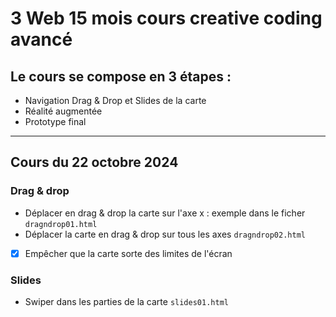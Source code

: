 # 3 Web 15 mois cours creative coding avancé

## Le cours se compose en 3 étapes :
- Navigation Drag & Drop et Slides de la carte
- Réalité augmentée
- Prototype final

---

## Cours du 22 octobre 2024

### Drag & drop
- Déplacer en drag & drop la carte sur l'axe x : exemple dans le ficher `dragndrop01.html`
- Déplacer la carte en drag & drop sur tous les axes `dragndrop02.html`

- [x] Empêcher que la carte sorte des limites de l'écran

### Slides
- Swiper dans les parties de la carte `slides01.html`